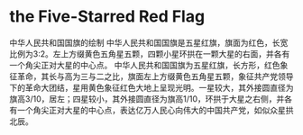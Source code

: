 # the Five-Starred Red Flag
中华人民共和国国旗的绘制
中华人民共和国国旗是五星红旗，旗面为红色，长宽比例为3:2。左上方缀黄色五角星五颗，四颗小星环拱在一颗大星的右面，并各有一个角尖正对大星的中心点。
中华人民共和国国旗为五星红旗，长方形，红色象征革命，其长与高为三与二之比，旗面左上方缀黄色五角星五颗，象征共产党领导下的革命大团结，星用黄色象征红色大地上呈现光明。一星较大，其外接圆直径为旗高3/10，居左；四星较小，其外接圆直径为旗高1/10，环拱于大星之右侧，并各有一个角尖正对大星的中心点，表达亿万人民心向伟大的中国共产党，如似众星拱北辰。
